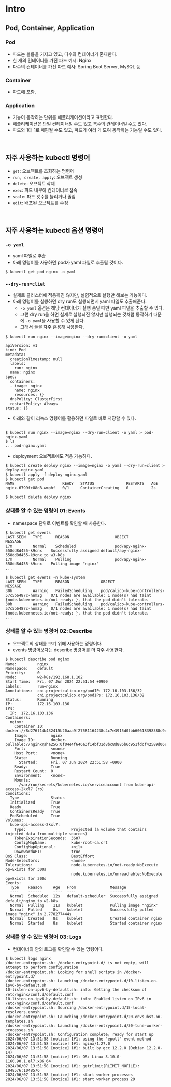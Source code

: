 # Intro

## Pod, Container, Application

### Pod

- 파드는 볼륨을 가지고 있고, 다수의 컨테이너가 존재한다.
- 한 개의 컨테이너를 가진 파드 예시: Nginx
- 다수의 컨테이너를 가진 파드 예시: Spring Boot Server, MySQL 등

### Container

- 파드에 포함.

### Application

- 기능이 동작하는 단위를 애플리케이션이라고 표현한다.
- 애플리케이션은 단일 컨테이너일 수도 있고 복수의 컨테이너일 수도 있다.
- 파드와 1대 1로 매핑될 수도 있고, 파드가 여러 개 모여 동작하는 기능일 수도 있다.

<br/>

## 자주 사용하는 kubectl 명령어

- `get`: 오브젝트를 조회하는 명령어
- `run, create, apply`: 오브젝트 생성
- `delete`: 오브젝트 삭제
- `exec`: 파드 내부에 컨테이너로 접속
- `scale`: 파드 갯수를 늘리거나 줄임
- `edit`: 배포된 오브젝트를 수정

<br/>

## 자주 사용하는 kubectl 옵션 명령어

### `-o yaml`

- yaml 파일로 추출
- 아래 명령어를 사용하면 pod가 yaml 파일로 추출될 것이다.

```shell
$ kubectl get pod nginx -o yaml
```

### `--dry-run=cliet`

- 실제로 클러스터에 적용하진 않지만, 실험적으로 실행만 해보는 기능이다.
- 아래 명령어를 실행하면 dry run도 실행되면서 yaml 파일도 추출해준다. 
  - `-o yaml` 옵션은 해당 컨테이너가 실행 중일 때만 yaml 파일을 추출할 수 있다.
  - 그런 dry run을 하면 실제로 실행되진 않지만 실행되는 것처럼 동작하기 때문에 `-o yaml`을 사용할 수 있게 된다. 
  - 그래서 둘을 자주 혼용해 사용한다.

```shell
$ kubectl run nginx --image=nginx --dry-run=client -o yaml

apiVersion: v1
kind: Pod
metadata:
  creationTimestamp: null
  labels:
    run: nginx
  name: nginx
spec:
  containers:
  - image: nginx
    name: nginx
    resources: {}
  dnsPolicy: ClusterFirst
  restartPolicy: Always
status: {}
```

- 아래와 같이 리눅스 명령어를 활용하면 파일로 바로 저장할 수 있다.

```shell

$ kubectl run nginx --image=nginx --dry-run=client -o yaml > pod-nginx.yaml
$ ls
... pod-nginx.yaml
```

- deployment 오브젝트에도 적용 가능하다.

```shell
$ kubectl create deploy nginx --image=nginx -o yaml --dry-run=client > deploy-nginx.yaml
$ kubectl apply -f deploy-nginx.yaml
$ kubectl get pod
NAME                     READY   STATUS              RESTARTS   AGE
nginx-6799fc88d8-wmphf   0/1     ContainerCreating   0          2s

$ kubectl delete deploy nginx
```

### 상태를 알 수 있는 명령어 01: Events

- namespace 단위로 이벤트를 확인할 때 사용한다.

```shell
$ kubectl get events
LAST SEEN   TYPE      REASON                    OBJECT                            MESSAGE
17m         Normal    Scheduled                 pod/apy-nginx-558dd8d455-k9cnx    Successfully assigned default/apy-nginx-558dd8d455-k9cnx to w3-k8s
17m         Normal    Pulling                   pod/apy-nginx-558dd8d455-k9cnx    Pulling image "nginx"
...
```

```shell
$ kubectl get events -n kube-system
LAST SEEN   TYPE      REASON              OBJECT                                          MESSAGE
30h         Warning   FailedScheduling    pod/calico-kube-controllers-57c5b6487c-hnm2g    0/1 nodes are available: 1 node(s) had taint {node.kubernetes.io/not-ready: }, that the pod didn't tolerate.
30h         Warning   FailedScheduling    pod/calico-kube-controllers-57c5b6487c-hnm2g    0/1 nodes are available: 1 node(s) had taint {node.kubernetes.io/not-ready: }, that the pod didn't tolerate.
...
```

### 상태를 알 수 있는 명령어 02: Describe

- 오브젝트의 상태를 보기 위해 사용하는 명령어다.
- events 명령어보다는 describe 명령어를 더 자주 사용한다.

```shell
$ kubectl describe pod nginx
Name:         nginx
Namespace:    default
Priority:     0
Node:         w2-k8s/192.168.1.102
Start Time:   Fri, 07 Jun 2024 22:51:54 +0900
Labels:       run=nginx
Annotations:  cni.projectcalico.org/podIP: 172.16.103.136/32
              cni.projectcalico.org/podIPs: 172.16.103.136/32
Status:       Running
IP:           172.16.103.136
IPs:
  IP:  172.16.103.136
Containers:
  nginx:
    Container ID:   docker://8d276f14b432415b20aaa9f27581164238c4c7e3915d0fbb60618398388c9e35
    Image:          nginx
    Image ID:       docker-pullable://nginx@sha256:0f04e4f646a3f14bf31d8bc8d885b6c951fdcf42589d06845f64d18aec6a3c4d
    Port:           <none>
    Host Port:      <none>
    State:          Running
      Started:      Fri, 07 Jun 2024 22:51:58 +0900
    Ready:          True
    Restart Count:  0
    Environment:    <none>
    Mounts:
      /var/run/secrets/kubernetes.io/serviceaccount from kube-api-access-2kxl7 (ro)
Conditions:
  Type              Status
  Initialized       True
  Ready             True
  ContainersReady   True
  PodScheduled      True
Volumes:
  kube-api-access-2kxl7:
    Type:                    Projected (a volume that contains injected data from multiple sources)
    TokenExpirationSeconds:  3607
    ConfigMapName:           kube-root-ca.crt
    ConfigMapOptional:       <nil>
    DownwardAPI:             true
QoS Class:                   BestEffort
Node-Selectors:              <none>
Tolerations:                 node.kubernetes.io/not-ready:NoExecute op=Exists for 300s
                             node.kubernetes.io/unreachable:NoExecute op=Exists for 300s
Events:
  Type    Reason     Age   From               Message
  ----    ------     ----  ----               -------
  Normal  Scheduled  12s   default-scheduler  Successfully assigned default/nginx to w2-k8s
  Normal  Pulling    11s   kubelet            Pulling image "nginx"
  Normal  Pulled     8s    kubelet            Successfully pulled image "nginx" in 2.778277444s
  Normal  Created    8s    kubelet            Created container nginx
  Normal  Started    8s    kubelet            Started container nginx
```

### 상태를 알 수 있는 명령어 03: Logs

- 컨테이너의 안의 로그를 확인할 수 있는 명령어다.

```shell
$ kubectl logs nginx
/docker-entrypoint.sh: /docker-entrypoint.d/ is not empty, will attempt to perform configuration
/docker-entrypoint.sh: Looking for shell scripts in /docker-entrypoint.d/
/docker-entrypoint.sh: Launching /docker-entrypoint.d/10-listen-on-ipv6-by-default.sh
10-listen-on-ipv6-by-default.sh: info: Getting the checksum of /etc/nginx/conf.d/default.conf
10-listen-on-ipv6-by-default.sh: info: Enabled listen on IPv6 in /etc/nginx/conf.d/default.conf
/docker-entrypoint.sh: Sourcing /docker-entrypoint.d/15-local-resolvers.envsh
/docker-entrypoint.sh: Launching /docker-entrypoint.d/20-envsubst-on-templates.sh
/docker-entrypoint.sh: Launching /docker-entrypoint.d/30-tune-worker-processes.sh
/docker-entrypoint.sh: Configuration complete; ready for start up
2024/06/07 13:51:58 [notice] 1#1: using the "epoll" event method
2024/06/07 13:51:58 [notice] 1#1: nginx/1.27.0
2024/06/07 13:51:58 [notice] 1#1: built by gcc 12.2.0 (Debian 12.2.0-14)
2024/06/07 13:51:58 [notice] 1#1: OS: Linux 3.10.0-1160.90.1.el7.x86_64
2024/06/07 13:51:58 [notice] 1#1: getrlimit(RLIMIT_NOFILE): 1048576:1048576
2024/06/07 13:51:58 [notice] 1#1: start worker processes
2024/06/07 13:51:58 [notice] 1#1: start worker process 29
```
